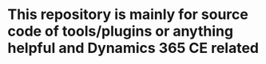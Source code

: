 # This repository is mainly for source code of tools/plugins or anything helpful and Dynamics 365 CE related
